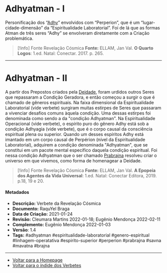 # Adhyatman - I

Personificação dos “[Adhy](Adhy.md)” envolvidos com “Perperion”, que é um “lugar-cidade-dimensão” da “Espiritualidade Laboratorial”. Foi de lá que as formas Atman de três seres “Adhy” se envolveram diretamente com a Criação problemática.

> [!info] Fonte Revelação Cósmica
> **Fonte:** ELLAM, Jan Val. **O Quarto Logos**: 1.ed. Natal: Conectar. 2017. p. 265. 

---
# Adhyatman - II

A partir dos Prepostos criados pela [Deidade](Deidade.md), foram urdidos outros Seres que repassaram a Condição Geradora, e então começou a surgir o que é chamado de gêneros espirituais. Na faixa dimensional da Espiritualidade Laboratorial (vide verbete) surgiram muitas estirpes de Seres que passaram a vivenciar desafios comuns àquela condição. Uma dessas estirpes foi denominada como sendo a da "condição Adhyatman". Na Espiritualidade Operacional (vide verbete), o espírito puro do gênero Adhy está sob a condição Adhyagia (vide verbete), que é o corpo causal da consciência espiritual plena ou superior. Quando um desses espíritos Adhy está imantado em um corpo causal de Perpérion (nível da Espiritualidade Laboratorial), adquirem a condição denominada "Adhyatman", que se constitui em um pacote mental específico daquela condição espiritual. Foi nessa condição Adhyatman que o ser chamado [Prabrajna](Prabrajna.md) resolveu criar o universo em que vivemos, como forma de homenagear a Deidade.  

> [!info] Fonte Revelação Cósmica
> **Fonte:** ELLAM, Jan Val. **A Epopeia dos Agentes da Vida Universal**: 1.ed. Natal: Conectar Editora, 2019. p.18, 19 e 20. 

#### Metadados

- **Descrição:** Verbete da Revelação Cósmica
- **Documento:** RaquYel Braga
- **Data de Criação:** 2021-01-24 
- **Revisão:** Cleumara Martins 2022-01-18; Eugênio Mendonça 2022-02-11
- **Complemento:** Eugênio Mendonça 2022-01-03
- **Versão**: 1.4
- **Tags:** #adhyatman #espiritualidade-laboratorial #genero-espiritual #linhagem-operatativa #espirito-superior #perperion #prabrajna #savna #mavatna #brajna

---- 
- [Voltar para a Homepage](Homepage.canvas)
- [Voltar para o índide dos Verbetes](ÍNDIDE%20GERAL%20DOS%20VERBETES.canvas)
